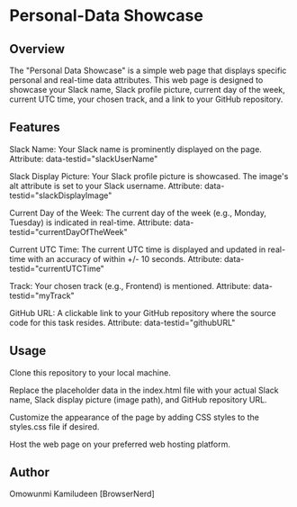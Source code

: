 # Personal-Data Showcase

## Overview
The "Personal Data Showcase" is a simple web page that displays specific personal and real-time data attributes. This web page is designed to showcase your Slack name, Slack profile picture, current day of the week, current UTC time, your chosen track, and a link to your GitHub repository.

## Features
Slack Name: Your Slack name is prominently displayed on the page.
Attribute: data-testid="slackUserName"

Slack Display Picture: Your Slack profile picture is showcased.
The image's alt attribute is set to your Slack username.
Attribute: data-testid="slackDisplayImage"

Current Day of the Week: The current day of the week (e.g., Monday, Tuesday) is indicated in real-time.
Attribute: data-testid="currentDayOfTheWeek"

Current UTC Time: The current UTC time is displayed and updated in real-time with an accuracy of within +/- 10 seconds.
Attribute: data-testid="currentUTCTime"

Track: Your chosen track (e.g., Frontend) is mentioned.
Attribute: data-testid="myTrack"

GitHub URL: A clickable link to your GitHub repository where the source code for this task resides.
Attribute: data-testid="githubURL"

## Usage
Clone this repository to your local machine.

Replace the placeholder data in the index.html file with your actual Slack name, Slack display picture (image path), and GitHub repository URL.

Customize the appearance of the page by adding CSS styles to the styles.css file if desired.

Host the web page on your preferred web hosting platform.

## Author
Omowunmi Kamiludeen [BrowserNerd]
